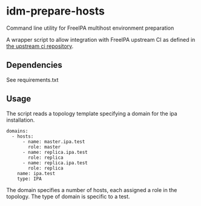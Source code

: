 # idm-prepare-hosts
Command line utility for FreeIPA multihost environment preparation

A wrapper script to allow integration with FreeIPA upstream CI
as defined in [the upstream ci repository][upstream-ci].


## Dependencies

See requirements.txt

## Usage

The script reads a topology template specifying a domain for
the ipa installation.

```
domains:
  - hosts:
      - name: master.ipa.test
        role: master
      - name: replica.ipa.test
        role: replica
      - name: replica.ipa.test
        role: replica
    name: ipa.test
    type: IPA

```

The domain specifies a number of hosts, each assigned a role in the topology.
The type of domain is specific to a test.


[upstream-ci]: https://github.com/freeipa/freeipa-ci
